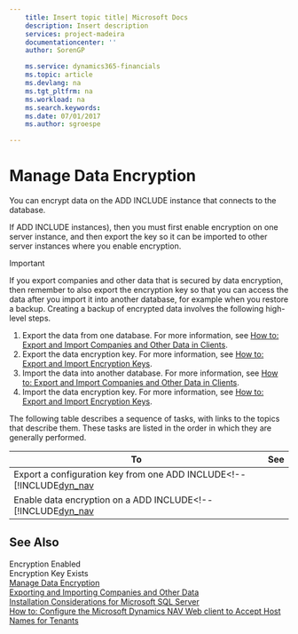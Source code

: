 ```yaml
---
    title: Insert topic title| Microsoft Docs
    description: Insert description
    services: project-madeira
    documentationcenter: ''
    author: SorenGP

    ms.service: dynamics365-financials
    ms.topic: article
    ms.devlang: na
    ms.tgt_pltfrm: na
    ms.workload: na
    ms.search.keywords:
    ms.date: 07/01/2017
    ms.author: sgroespe

---
```

# Manage Data Encryption
You can encrypt data on the ADD INCLUDE<!--[!INCLUDE[nav_server](../../includes/nav_server_md.md)]--> instance that connects to the database.  
  
 If ADD INCLUDE<!--[!INCLUDE[dyn_nav](../../includes/nav_server_md.md)]--> instances), then you must first enable encryption on one server instance, and then export the key so it can be imported to other server instances where you enable encryption.  
  
> [!IMPORTANT]  
>  If you export companies and other data that is secured by data encryption, then remember to also export the encryption key so that you can access the data after you import it into another database, for example when you restore a backup. Creating a backup of encrypted data involves the following high-level steps.  
>   
>  1.  Export the data from one database. For more information, see [How to: Export and Import Companies and Other Data in Clients](../How%20to:%20Export%20and%20Import%20Companies%20and%20Other%20Data%20in%20Clients.md).  
> 2.  Export the data encryption key. For more information, see [How to: Export and Import Encryption Keys](../how-to-export-and-import-encryption-keys.md).  
> 3.  Import the data into another database. For more information, see [How to: Export and Import Companies and Other Data in Clients](../How%20to:%20Export%20and%20Import%20Companies%20and%20Other%20Data%20in%20Clients.md).  
> 4.  Import the data encryption key. For more information, see [How to: Export and Import Encryption Keys](../how-to-export-and-import-encryption-keys.md).  
  
 The following table describes a sequence of tasks, with links to the topics that describe them. These tasks are listed in the order in which they are generally performed.  
  
|**To**|**See**|  
|------------|-------------|  
|Export a configuration key from one ADD INCLUDE<!--[!INCLUDE[dyn_nav](../../includes/how-to-export-and-import-encryption-keys.md)|  
|Enable data encryption on a ADD INCLUDE<!--[!INCLUDE[dyn_nav](../../includes/how-to-enable-and-disable-encryption-keys.md)|  
  
## See Also  
 Encryption Enabled   
 Encryption Key Exists   
 [Manage Data Encryption](../manage-data-encryption.md)   
 [Exporting and Importing Companies and Other Data](../Exporting%20and%20Importing%20Companies%20and%20Other%20Data.md)   
 [Installation Considerations for Microsoft SQL Server](../Installation%20Considerations%20for%20Microsoft%20SQL%20Server.md)   
 [How to: Configure the Microsoft Dynamics NAV Web client to Accept Host Names for Tenants](../How%20to:%20Configure%20the%20Microsoft%20Dynamics%20NAV%20Web%20client%20to%20Accept%20Host%20Names%20for%20Tenants.md)
